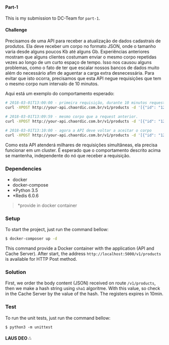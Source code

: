 #### Part-1
This is my submission to DC-Team for `part-1`.

#### Challenge
Precisamos de uma API para receber a atualização de dados cadastrais de produtos. Ela deve receber um corpo no formato JSON, onde o tamanho varia desde alguns poucos Kb até alguns Gb.
Experiências anteriores mostram que alguns clientes costumam enviar o mesmo corpo repetidas vezes ao longo de um curto espaço de tempo.
Isso nos causou alguns problemas, como o fato de ter que escalar nossos bancos de dados muito além do necessário afim de aguentar a carga extra desnecessária.
Para evitar que isto ocorra, precisamos que esta API negue requisições que tem o mesmo corpo num intervalo de 10 minutos.

Aqui está um exemplo do comportamento esperado:
```bash
# 2018-03-01T13:00:00 - primeira requisição, durante 10 minutos requests com o mesmo corpo serão negadas
curl -XPOST http://your-api.chaordic.com.br/v1/products -d '[{"id": "123", "name": "mesa"}]' #=> 200 OK

# 2018-03-01T13:09:59 - mesmo corpo que a request anterior.
curl -XPOST http://your-api.chaordic.com.br/v1/products -d '[{"id": "123", "name": "mesa"}]' #=> 403 Forbidden

# 2018-03-01T13:10:00 - agora a API deve voltar a aceitar o corpo
curl -XPOST http://your-api.chaordic.com.br/v1/products -d '[{"id": "123", "name": "mesa"}]' #=> 200 OK
```
Como esta API atenderá milhares de requisições simultâneas, ela precisa funcionar em um cluster.
É esperado que o comportamento descrito acima se mantenha, independente do nó que receber a requisição.

### Dependencies
- docker
- docker-compose
- *Python 3.5
- *Redis 6.0.6

>*provide in docker container

### Setup
To start the project, just run the command bellow:

```bash
$ docker-composer up -d
```

This command provide a Docker container with the application (API and Cache Server).
After start, the address `http://localhost:5000/v1/products` is available for HTTP Post method.

### Solution
First, we order the body content (JSON) received on route `/v1/products`,
then we make a hash string using `sha1` algoritme. With this value, so check
in the Cache Server by the value of the hash. The registers expires in 10min.

### Test
To run the unit tests, just run the command bellow:

```bach
$ python3 -m unittest
```

#### LAUS DEO ∴
